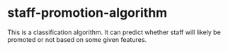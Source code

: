 # staff-promotion-algorithm
This is a classification algorithm. It can predict whether staff will likely be promoted or not based on some given features.
